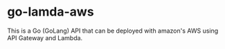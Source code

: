 # go-lamda-aws
This is a Go (GoLang) API that can be deployed with amazon's AWS using API Gateway and Lambda.
